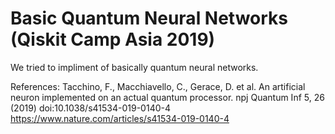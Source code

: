 # Basic Quantum Neural Networks (Qiskit Camp Asia 2019)
We tried to impliment of basically quantum neural networks. 

References: Tacchino, F., Macchiavello, C., Gerace, D. et al. An artificial neuron implemented on an actual quantum processor. npj Quantum Inf 5, 26 (2019) doi:10.1038/s41534-019-0140-4
<br>https://www.nature.com/articles/s41534-019-0140-4
